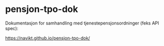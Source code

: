 # pensjon-tpo-dok
Dokumentasjon for samhandling med tjenestepensjonsordninger (feks API spec):

https://navikt.github.io/pensjon-tpo-dok/
